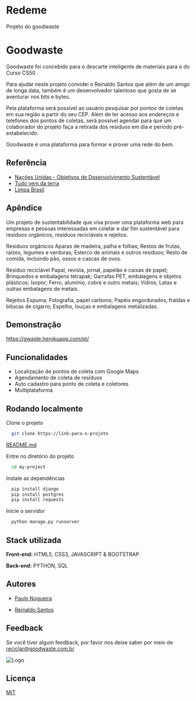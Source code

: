 # Redeme
Projeto do goodwaste
# Goodwaste

Goodwaste foi concebido para o descarte inteligente de materiais para o do Curso CS50 .

Para ajudar neste projeto convidei o Reinaldo Santos que além de um amigo de longa data, também é um desenvolvedor talentoso que gosta de se aventurar nos bits e bytes.

Pela plataforma será possível ao usuário pesquisar por pontos de coletas em sua região a partir do seu CEP. Além de ter acesso aos endereços e telefones dos pontos de coletas, será possível agendar para que um colaborador do projeto faça a retirada dos resíduos em dia e período pré-estabelecido.

Goodwaste é uma plataforma para formar e prover uma rede do bem.



## Referência

 - [Nações Unidas - Objetivos de Desenvolvimento Sustentável](https://brasil.un.org/pt-br/sdgs)
 - [Tudo vem da terra](https://www.oitoelementos.org.br/tudo-vem-da-terra?gclid=CjwKCAjwzY2bBhB6EiwAPpUpZj5L_hDhZh0BcuDWoEewmETpaD85spz-sEkdEj7Qimnys-NppskU5RoCDy0QAvD_BwE)
 - [Limpa Brasil](https://limpabrasil.org/2020/09/18/aprenda-a-separar-o-que-e-organico-reciclavel-e-rejeito/?gclid=CjwKCAjwzY2bBhB6EiwAPpUpZliJWq52uADzsnLVPVBvas6IRB8ziTXJRzqSLjxZmFBskMpD_nO9DxoCTdoQAvD_BwE)


## Apêndice

Um projeto de sustentabilidade que visa prover uma plataforma web para empresas e pessoas interessadas em coletar e dar fim sustentável para resíduos orgânicos, resíduos recicláveis e rejeitos.

Resíduos orgânicos 
Aparas de madeira, palha e folhas;
Restos de frutas, raízes, legumes e verduras;
Esterco de animais e outros resíduos;
Resto de comida, incluindo pão, ossos e cascas de ovos.

Resíduo reciclável
Papal, revista, jornal, papelão e caixas de papel;
Brinquedos e embalagens tetrapak;
Garrafas PET, embalagens e objetos plásticos;
Isopor;
Ferro, alumínio, cobre e outro metais;
Vidros;
Latas e outras embalagens de metais.

Rejeitos
Espuma;
Fotografia, papel carbono;
Papéis engordurados, fraldas e bitucas de cigarro;
Espelho, louças e embalagens metalizadas.
## Demonstração

https://gwaste.herokuapp.com/pt/
## Funcionalidades

- Localização de pontos de coleta com Google Maps
- Agendamento de coleta de resíduos
- Auto cadastro para ponto de coleta e coletores
- Multiplataforma


## Rodando localmente

Clone o projeto

```bash
  git clone https://link-para-o-projeto
```
[README.md](https://github.com/nogueirap3010/Redeme/files/9938723/README.md)

Entre no diretório do projeto

```bash
  cd my-project
```

Instale as dependências

```bash
  pip install django
  pip install postgres
  pip install requests
```

Inicie o servidor

```bash
  python manage.py runserver
```


## Stack utilizada

**Front-end:** HTML5, CSS3, JAVASCRIPT & BOOTSTRAP

**Back-end:** PYTHON, SQL


## Autores

- [Paulo Nogueira](https://www.linkedin.com/in/paulo-nogueira-90560128/)

- [Reinaldo Santos](https://www.linkedin.com/in/e-payments/)
## Feedback

Se você tiver algum feedback, por favor nos deixe saber por meio de reciclar@goodwaste.com.br


![Logo](https://gwaste.herokuapp.com/static/files/images/logo_goodwaste.png)


## Licença

[MIT](https://choosealicense.com/licenses/mit/)
